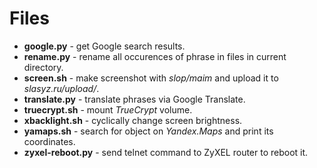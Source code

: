 Files
======

* **google.py** - get Google search results.
* **rename.py** - rename all occurences of phrase in files in current directory.
* **screen.sh** - make screenshot with *slop/maim* and upload it to *slasyz.ru/upload/*.
* **translate.py** - translate phrases via Google Translate.
* **truecrypt.sh** - mount *TrueCrypt* volume.
* **xbacklight.sh** - cyclically change screen brightness.
* **yamaps.sh** - search for object on *Yandex.Maps* and print its coordinates.
* **zyxel-reboot.py** - send telnet command to ZyXEL router to reboot it.
